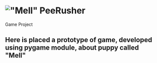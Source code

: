 # !["Mell"]("/project/images/Mellushas.png") PeeRusher
Game Project

## Here is placed a prototype of game, developed using pygame module, about puppy called "Mell"
